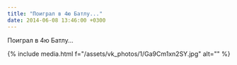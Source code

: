 ```yaml
---
title: "Поиграл в 4ю Батлу..."
date: 2014-06-08 13:46:00 +0300
---
```


Поиграл в 4ю Батлу...

{% include media.html f="/assets/vk_photos/1/Ga9Cm1xn2SY.jpg" alt="" %}
